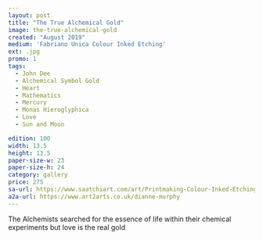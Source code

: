 ```yaml
---
layout: post
title: "The True Alchemical Gold"
image: the-true-alchemical-gold
created: "August 2019"
medium: 'Fabriano Unica Colour Inked Etching'
ext: .jpg
promo: 1
tags:
  - John Dee
  - Alchemical Symbol Gold
  - Heart
  - Mathematics
  - Mercury
  - Monas Hieroglyphica
  - Love
  - Sun and Moon

edition: 100
width: 13.5 
height: 13.5
paper-size-w: 23
paper-size-h: 24
category: gallery
price: 275
sa-url: https://www.saatchiart.com/art/Printmaking-Colour-Inked-Etching-Limited-Edition-of-100/19454/6531611/view
a2a-url: https://www.art2arts.co.uk/dianne-murphy
---
```


The Alchemists searched for the essence of life within their chemical experiments but love is the real gold
